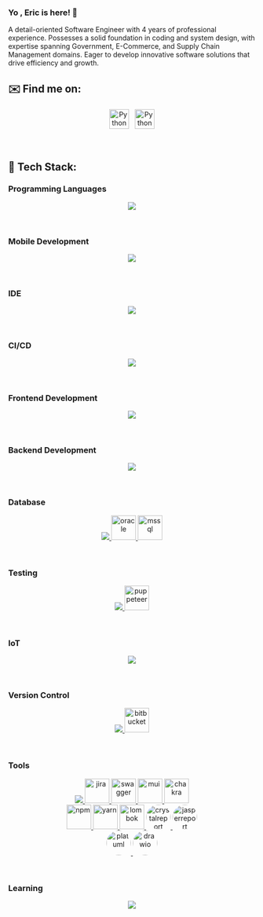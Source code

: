 
### Yo , Eric is here! 👋

A detail-oriented Software Engineer with 4 years of professional experience. Possesses a solid foundation in coding and system design, with expertise spanning Government, E-Commerce, and Supply Chain Management domains. Eager to develop innovative software solutions that drive efficiency and growth.

## ✉️ Find me on:
<p style="text-align: center;">
  <a href="https://www.linkedin.com/in/pang-zhen-tong-8437b8207/" target="_blank" rel="noopener noreferrer"> <img src="https://cdn.jsdelivr.net/npm/simple-icons@v3/icons/linkedin.svg" alt="Python" height="40" style="vertical-align:top; margin:4px"></a>
  <a href="mailto:erictong1@protonmail.com"> <img src="https://cdn.jsdelivr.net/npm/simple-icons@v3/icons/gmail.svg" alt="Python" height="40" style="vertical-align:top; margin:4px"></a>
</p>

<br />

## 🧰 Tech Stack:

### Programming Languages
<p style="text-align: center;">
  <a href="https://skillicons.dev">
    <img src="https://skillicons.dev/icons?i=java,js,ts&perline=5" />
  </a>
</p>

<br/>
 
### Mobile Development
<p style="text-align: center;">
  <a href="https://skillicons.dev">
     <img src="https://skillicons.dev/icons?i=flutter,react&perline=5" />
  </a>
</p>

<br/>

### IDE
<p style="text-align: center;">
  <img src="https://skillicons.dev/icons?i=idea,vscode,androidstudio&perline=5" />
</p>

<br/>

### CI/CD
<p style="text-align: center;">
  <a href="https://skillicons.dev">
    <img src="https://skillicons.dev/icons?i=jenkins,docker,ansible&perline=5" />
  </a>
</p>

<br/>

### Frontend Development
<p style="text-align: center;">
  <a href="https://skillicons.dev">
     <img src="https://skillicons.dev/icons?i=react,angular,nextjs,html,css&perline=5" />
  </a>
</p>

<br/>

### Backend Development
<p style="text-align: center;">
  <a href="https://skillicons.dev">
    <img src="https://skillicons.dev/icons?i=spring,nodejs,express,maven,hibernate,prisma,&perline=5" />
  </a>
</p>

<br/>

### Database
<p style="text-align: center;">
  <a href="https://skillicons.dev">
    <img src="https://skillicons.dev/icons?i=mysql,mongodb,redis&perline=5" />
    <img src="https://user-images.githubusercontent.com/25181517/117208736-bdedc080-adf5-11eb-912f-61c7d43705f6.png"  alt="oracle" width="50"/>
    <img src="https://user-images.githubusercontent.com/25181517/183911544-95ad6ba7-09bf-4040-ac44-0adafedb9616.png"  alt="mssql" width="50"/>
  </a>
</p>

<br/>

### Testing
<p style="text-align: center;">
  <a href="https://skillicons.dev">
    <img src="https://skillicons.dev/icons?i=postman,selenium&perline=5" />
    <img src="https://github.com/marwin1991/profile-technology-icons/assets/136815194/ab742751-b55b-43d7-8f49-9a67e293f67c"  alt="puppeteer" width="50"/>
  </a>
</p>

<br/>

### IoT
<p style="text-align: center;">
  <a href="https://skillicons.dev">
    <img src="https://skillicons.dev/icons?i=raspberrypi&perline=5" />
  </a>
</p>

<br/>

### Version Control
<p style="text-align: center;">
  <a href="https://skillicons.dev">
    <img src="https://skillicons.dev/icons?i=git,github,gitlab&perline=5" />
    <img src="https://user-images.githubusercontent.com/25181517/192108374-8da61ba1-99ec-41d7-80b8-fb2f7c0a4948.png"  alt="bitbucket" width="50"/>
  </a>
</p>

<br/>


### Tools
<p style="text-align: center;">
  <a href="https://skillicons.dev">
    <img src="https://skillicons.dev/icons?i=md&perline=5" />
    <img src="https://user-images.githubusercontent.com/25181517/183912952-83784e94-629d-4c34-a961-ae2ae795b662.png"  alt="jira" width="50"/>
    <img src="https://user-images.githubusercontent.com/25181517/186711335-a3729606-5a78-4496-9a36-06efcc74f800.png"  alt="swagger" width="50"/>
    <img src="https://user-images.githubusercontent.com/25181517/189716630-fe6c084c-6c66-43af-aa49-64c8aea4a5c2.png"  alt="mui" width="50"/>
    <img src="https://user-images.githubusercontent.com/25181517/190887639-d0ba4ec9-ddbe-45dd-bea1-4db83846503e.png"  alt="chakra" width="50"/>
    <br/>
    <img src="https://user-images.githubusercontent.com/25181517/121401671-49102800-c959-11eb-9f6f-74d49a5e1774.png"  alt="npm" width="50"/>
    <img src="https://user-images.githubusercontent.com/25181517/183049794-a3dfaddd-22ee-4ffe-b0b4-549ccd4879f9.png"  alt="yarn" width="50"/>
    <img src="https://user-images.githubusercontent.com/25181517/190229463-87fa862f-ccf0-48da-8023-940d287df610.png"  alt="lombok" width="50"/>
    <img src="https://www.pngkit.com/png/detail/208-2088717_crystal-reports-hosting-crystal-reports-logo-png.png"  alt="crystalreport" width="50"
    style="border-radius: 50%;"/>
    <img src="https://yt3.googleusercontent.com/3vRJFmUF7tlJ81TFrmgcDSR0Xm4I_gCZMyf_FUx0qs6FEnG2gnn4VlvfrBTY6XYhywMuNDAa_g=s900-c-k-c0x00ffffff-no-rj"  alt="jasperreport" 
    width="50"
    style="border-radius: 50%;"/>
    <br/>
    <img src="https://static-00.iconduck.com/assets.00/file-type-plantuml-icon-2048x1939-of9weajh.png"  alt="platuml"
     width="50"
    style="border-radius: 50%;"/>
    <img src="https://static-00.iconduck.com/assets.00/file-type-drawio-icon-2048x2048-dxjfklgq.png"  alt="drawio"  width="50"
    style="border-radius: 50%;"/>
  </a>
</p>

<br/>


### Learning
<p style="text-align: center;">
  <a href="https://skillicons.dev">
    <img src="https://skillicons.dev/icons?i=aws,kafka,go,dartF&perline=5" />
  </a>
</p>
